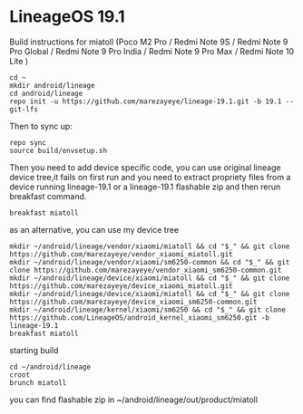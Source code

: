 LineageOS 19.1
===========
Build instructions for miatoll (Poco M2 Pro / Redmi Note 9S / Redmi Note 9 Pro Global / Redmi Note 9 Pro India / Redmi Note 9 Pro Max / Redmi Note 10 Lite )
```
cd ~
mkdir android/lineage
cd android/lineage
repo init -u https://github.com/marezayeye/lineage-19.1.git -b 19.1 --git-lfs
```
Then to sync up:
```
repo sync
source build/envsetup.sh
```
Then you need to add device specific code, you can use original lineage device tree,it fails on first run and you need to extract propriety files from a device running lineage-19.1 or a lineage-19.1 flashable zip and then rerun breakfast command.

```
breakfast miatoll
```
as an alternative, you can use my device tree
```
mkdir ~/android/lineage/vendor/xiaomi/miatoll && cd "$_" && git clone https://github.com/marezayeye/vendor_xiaomi_miatoll.git
mkdir ~/android/lineage/vendor/xiaomi/sm6250-common && cd "$_" && git clone https://github.com/marezayeye/vendor_xiaomi_sm6250-common.git
mkdir ~/android/lineage/device/xiaomi/miatoll && cd "$_" && git clone https://github.com/marezayeye/device_xiaomi_miatoll.git
mkdir ~/android/lineage/device/xiaomi/miatoll && cd "$_" && git clone https://github.com/marezayeye/device_xiaomi_sm6250-common.git
mkdir ~/android/lineage/kernel/xiaomi/sm6250 && cd "$_" && git clone https://github.com/LineageOS/android_kernel_xiaomi_sm6250.git -b lineage-19.1
breakfast miatoll
```
starting build
```
cd ~/android/lineage
croot
brunch miatoll
```
you can find flashable zip in ~/android/lineage/out/product/miatoll
